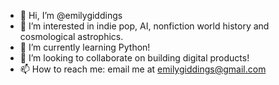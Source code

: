 - 👋 Hi, I’m @emilygiddings
- 👀 I’m interested in indie pop, AI, nonfiction world history and cosmological astrophics. 
- 🌱 I’m currently learning Python!
- 💞️ I’m looking to collaborate on building digital products!
- 📫 How to reach me: email me at emilygiddings@gmail.com

<!---
emilygiddings/emilygiddings is a ✨ special ✨ repository because its `README.md` (this file) appears on your GitHub profile.
You can click the Preview link to take a look at your changes.
--->
